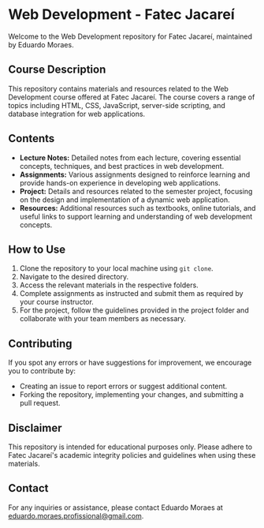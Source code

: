 # Web Development - Fatec Jacareí

Welcome to the Web Development repository for Fatec Jacareí, maintained by Eduardo Moraes.

## Course Description
This repository contains materials and resources related to the Web Development course offered at Fatec Jacareí. The course covers a range of topics including HTML, CSS, JavaScript, server-side scripting, and database integration for web applications.

## Contents
- **Lecture Notes:** Detailed notes from each lecture, covering essential concepts, techniques, and best practices in web development.
- **Assignments:** Various assignments designed to reinforce learning and provide hands-on experience in developing web applications.
- **Project:** Details and resources related to the semester project, focusing on the design and implementation of a dynamic web application.
- **Resources:** Additional resources such as textbooks, online tutorials, and useful links to support learning and understanding of web development concepts.

## How to Use
1. Clone the repository to your local machine using `git clone`.
2. Navigate to the desired directory.
3. Access the relevant materials in the respective folders.
4. Complete assignments as instructed and submit them as required by your course instructor.
5. For the project, follow the guidelines provided in the project folder and collaborate with your team members as necessary.

## Contributing
If you spot any errors or have suggestions for improvement, we encourage you to contribute by:
- Creating an issue to report errors or suggest additional content.
- Forking the repository, implementing your changes, and submitting a pull request.

## Disclaimer
This repository is intended for educational purposes only. Please adhere to Fatec Jacareí's academic integrity policies and guidelines when using these materials.

## Contact
For any inquiries or assistance, please contact Eduardo Moraes at eduardo.moraes.profissional@gmail.com.
